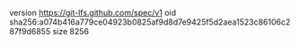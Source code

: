 version https://git-lfs.github.com/spec/v1
oid sha256:a074b416a779ce04923b0825af9d8d7e9425f5d2aea1523c86106c287f9d6855
size 8256
